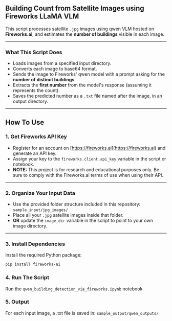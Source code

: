 ## Building Count from Satellite Images using Fireworks LLaMA VLM

This script processes satellite `.jpg` images using qwen VLM hosted on **Fireworks.ai**, and estimates the **number of buildings** visible in each image.

---

### What This Script Does

- Loads images from a specified input directory.
- Converts each image to base64 format.
- Sends the image to Fireworks' qwen model with a prompt asking for the **number of distinct buildings**.
- Extracts the **first number** from the model's response (assuming it represents the count).
- Saves the predicted number as a `.txt` file named after the image, in an output directory.

---

## How To Use

### 1. Get Fireworks API Key
- Register for an account on [https://fireworks.ai](https://fireworks.ai) and generate an API key.
- Assign your key to the `fireworks.client.api_key` variable in the script or notebook.
- **NOTE:** This project is for research and educational purposes only. Be sure to comply with the Fireworks.ai terms of use when using their API.

---

### 2. Organize Your Input Data

- Use the provided folder structure included in this repository:  
  `sample_input/jpg_images/`
- Place all your `.jpg` satellite images inside that folder.  
- **OR** update the `image_dir` variable in the script to point to your own image directory.

---

### 3. Install Dependencies

Install the required Python package:

```bash
pip install fireworks-ai
```

### 4. Run The Script
Run the `qwen_building_detection_via_fireworks.ipynb` notebook

### 5. Output
For each input image, a .txt file is saved in: `sample_output/qwen_outputs/`